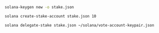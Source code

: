```bash
solana-keygen new -o stake.json
```

```bash
solana create-stake-account stake.json 10
```

```bash
solana delegate-stake stake.json ~/solana/vote-account-keypair.json
```
